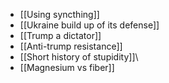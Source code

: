 - [[Using syncthing]]
- [[Ukraine build up of its defense]]
- [[Trump a dictator]]
- [[Anti-trump resistance]]
- [[Short history of stupidity]]\
- [[Magnesium vs fiber]]
